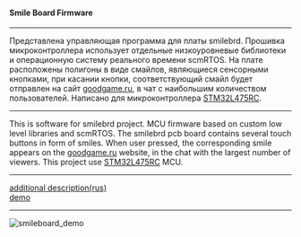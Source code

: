 #### Smile Board Firmware  
***  
Представлена управляющая программа для платы smilebrd.
Прошивка микроконтроллера использует отдельные низкоуровневые библиотеки и операционную систему реального времени scmRTOS. На плате расположены полигоны в виде смайлов, являющиеся сенсорными кнопками, при касании кнопки, соответствующий смайл будет отправлен на сайт [goodgame.ru](https://goodgame.ru/), в чат с наибольшим количеством пользователей. 
Написано для микроконтроллера [STM32L475RC](https://www.st.com/content/st_com/en/products/microcontrollers-microprocessors/stm32-32-bit-arm-cortex-mcus/stm32-ultra-low-power-mcus/stm32l4-series/stm32l4x5/stm32l475rc.html).
*****  
This is software for smilebrd project. MCU firmware based on custom low level libraries and scmRTOS. The smilebrd pcb board contains several touch buttons in form of smiles. When user pressed, the corresponding smile appears on the [goodgame.ru](https://goodgame.ru/) website, in the chat with the largest number of viewers. This project use [STM32L475RC](https://www.st.com/content/st_com/en/products/microcontrollers-microprocessors/stm32-32-bit-arm-cortex-mcus/stm32-ultra-low-power-mcus/stm32l4-series/stm32l4x5/stm32l475rc.html) MCU.  
***  
[additional description(rus)](https://habr.com/ru/post/552216/)  
[demo](https://www.youtube.com/watch?v=jM_IQpgTxcs&ab_channel=VitaliiVitalii)  
***  
![smileboard_demo](https://user-images.githubusercontent.com/45851586/117973078-9b4b3280-b334-11eb-8452-8b58788892ce.png)
